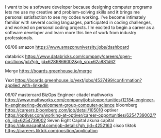 I want to be a software developer because designing computer programs lets me use my creative and problem-solving skills and it brings me personal satisfaction to see my codes working. I've become intimately familiar with several coding languages, participated in coding challenges, and worked on personal coding projects. I'm excited to begin a career as a software developer and learn more this line of work from industry professionals.


09/06
amazon https://www.amazonuniversity.jobs/dashboard 

databrick https://www.databricks.com/company/careers/open-positions/job?gh_jid=6289866002&gh_src=62a881d62 

Merge https://boards.greenhouse.io/merge 

Yext https://boards.greenhouse.io/yext/jobs/4537499/confirmation?applied_with=linkedin 

09/07
mastercard BizOps Engineer
citadel
mathworks https://www.mathworks.com/company/jobs/opportunities/12184-engineer-in-engineering-development-group-computer-science 
bloomberg https://careers.bloomberg.com/job/detail/105010 
optiver https://optiver.com/working-at-optiver/career-opportunities/6254739002/?gh_jid=6254739002 
Seven Eight Capital
akuna capital https://akunacapital.com/job-details?gh_jid=4252163 
cisco
tiktok https://careers.tiktok.com/position/application 